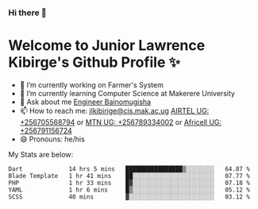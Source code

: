 ### Hi there 👋 
# Welcome to Junior Lawrence Kibirge's Github Profile ✨
 
<!--
**juniorkibirige/juniorkibirige** is a ✨ _special_ ✨ repository because its `README.md` (this file) appears on your GitHub profile.

Here are some ideas to get you started:

- 🔭 I’m currently working on ...
- 🌱 I’m currently learning ...
- 👯 I’m looking to collaborate on ...
- 🤔 I’m looking for help with ...
- 💬 Ask me about ...
- 📫 How to reach me: ...
- 😄 Pronouns: ...
- ⚡ Fun fact: ...
-->
- 🔭 I’m currently working on Farmer's System
- 🌱 I’m currently learning Computer Science at Makerere University
- 💬 Ask about me [Engineer Bainomugisha](mailto:baino@mak.ac.ug)
- 📫 How to reach me: [jlkibirige@cis.mak.ac.ug](mailto:jlkibirige@cis.mak.ac.ug) [AIRTEL UG: +256705568794](tel:+256705568794) or [MTN UG: +256789334002](tel:+256789334002) or [Africell UG: +256791156724](tel:+256791156724)
- 😄 Pronouns: he/his

My Stats are below:

<!--START_SECTION:waka-->
```text
Dart             14 hrs 5 mins   ████████████████▒░░░░░░░░   64.87 % 
Blade Template   1 hr 41 mins    ██░░░░░░░░░░░░░░░░░░░░░░░   07.77 % 
PHP              1 hr 33 mins    █▓░░░░░░░░░░░░░░░░░░░░░░░   07.18 % 
YAML             1 hr 6 mins     █▒░░░░░░░░░░░░░░░░░░░░░░░   05.12 % 
SCSS             40 mins         ▓░░░░░░░░░░░░░░░░░░░░░░░░   03.12 % 
```
<!--END_SECTION:waka-->
